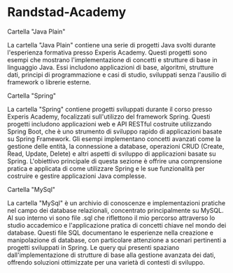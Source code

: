 # Randstad-Academy

Cartella "Java Plain"

La cartella "Java Plain" contiene una serie di progetti Java svolti durante l'esperienza formativa presso Experis Academy. Questi progetti sono esempi che mostrano l'implementazione di concetti e strutture di base in linguaggio Java. Essi includono applicazioni di base, algoritmi, strutture dati, principi di programmazione e casi di studio, sviluppati senza l'ausilio di framework o librerie esterne.

Cartella "Spring"

La cartella "Spring" contiene progetti sviluppati durante il corso presso Experis Academy, focalizzati sull'utilizzo del framework Spring. Questi progetti includono applicazioni web e API RESTful costruite utilizzando Spring Boot, che è uno strumento di sviluppo rapido di applicazioni basate su Spring Framework. Gli esempi implementano concetti avanzati come la gestione delle entità, la connessione a database, operazioni CRUD (Create, Read, Update, Delete) e altri aspetti di sviluppo di applicazioni basate su Spring. L'obiettivo principale di questa sezione è offrire una comprensione pratica e applicata di come utilizzare Spring e le sue funzionalità per costruire e gestire applicazioni Java complesse.

Cartella "MySql"

La cartella "MySql" è un archivio di conoscenze e implementazioni pratiche nel campo dei database relazionali, concentrato principalmente su MySQL. Al suo interno vi sono file .sql che riflettono il mio percorso attraverso lo studio accademico e l'applicazione pratica di concetti chiave nel mondo dei database.
Questi file SQL documentano le esperienze nella creazione e manipolazione di database, con particolare attenzione a scenari pertinenti a progetti sviluppati in Spring. Le query qui presenti spaziano dall'implementazione di strutture di base alla gestione avanzata dei dati, offrendo soluzioni ottimizzate per una varietà di contesti di sviluppo.
